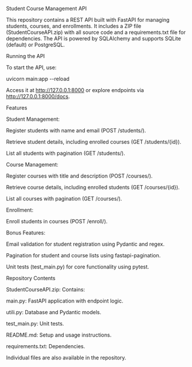 Student Course Management API

This repository contains a REST API built with FastAPI for managing students, courses, and enrollments. It includes a ZIP file (StudentCourseAPI.zip) with all source code and a requirements.txt file for dependencies. The API is powered by SQLAlchemy and supports SQLite (default) or PostgreSQL.

Running the API

To start the API, use:

uvicorn main:app --reload

Access it at http://127.0.0.1:8000 or explore endpoints via http://127.0.0.1:8000/docs.

Features





Student Management:





Register students with name and email (POST /students/).



Retrieve student details, including enrolled courses (GET /students/{id}).



List all students with pagination (GET /students/).



Course Management:





Register courses with title and description (POST /courses/).



Retrieve course details, including enrolled students (GET /courses/{id}).



List all courses with pagination (GET /courses/).



Enrollment:





Enroll students in courses (POST /enroll/).



Bonus Features:





Email validation for student registration using Pydantic and regex.



Pagination for student and course lists using fastapi-pagination.



Unit tests (test_main.py) for core functionality using pytest.

Repository Contents





StudentCourseAPI.zip: Contains:





main.py: FastAPI application with endpoint logic.



utili.py: Database and Pydantic models.



test_main.py: Unit tests.



README.md: Setup and usage instructions.



requirements.txt: Dependencies.



Individual files are also available in the repository.

